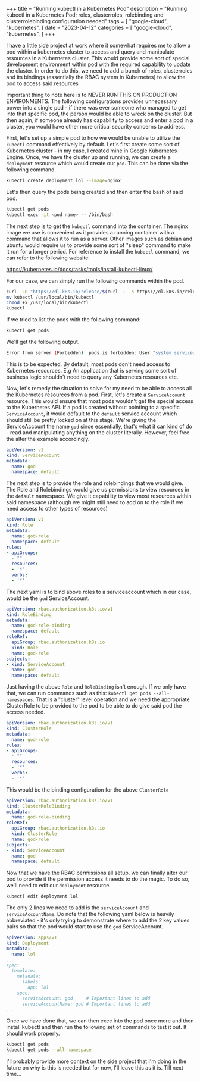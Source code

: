 +++
title = "Running kubectl in a Kubernetes Pod"
description = "Running kubectl in a Kubernetes Pod; roles, clusterroles, rolebinding and clusterrolebinding configuration needed"
tags = [
    "google-cloud",
    "kubernetes",
]
date = "2023-04-12"
categories = [
    "google-cloud",
    "kubernetes",
]
+++

I have a little side project at work where it somewhat requires me to allow a pod within a kubernetes cluster to access and query and manipulate resources in a Kubernetes cluster. This would provide some sort of special development environment within pod with the required capability to update the cluster. In order to do this, we need to add a bunch of roles, clusterroles and its bindings (essentially the RBAC system in Kubernetes) to allow the pod to access said resources

Important thing to note here is to NEVER RUN THIS ON PRODUCTION ENVIRONMENTS. The following configurations provides unnecessary power into a single pod - if there was ever someone who managed to get into that specific pod, the person would be able to wreck on the cluster. But then again, if someone already has capability to access and enter a pod in a cluster, you would have other more critical security concerns to address.

First, let's set up a simple pod to how we would be unable to utilize the `kubectl` command effectively by default. Let's first create some sort of Kubernetes cluster - in my case, I created mine in Google Kubernetes Engine. Once, we have the cluster up and running, we can create a `deployment` resource which would create our `pod`. This can be done via the following command.


```bash
kubectl create deployment lol --image=nginx
```

Let's then query the pods being created and then enter the bash of said pod.

```bash
kubectl get pods
kubectl exec -it <pod name> -- /bin/bash
```

The next step is to get the `kubectl` command into the container. The nginx image we use is convenient as it provides a running container with a command that allows it to run as a server. Other images such as debian and ubuntu would require us to provide some sort of "sleep" command to make it run for a longer period. For reference to install the `kubectl` command, we can refer to the following website:

https://kubernetes.io/docs/tasks/tools/install-kubectl-linux/

For our case, we can simply run the following commands within the pod.

```bash
curl -LO "https://dl.k8s.io/release/$(curl -L -s https://dl.k8s.io/release/stable.txt)/bin/linux/amd64/kubectl"
mv kubectl /usr/local/bin/kubectl
chmod +x /usr/local/bin/kubectl
kubectl
```

If we tried to list the pods with the following command:

```bash
kubectl get pods
```

We'll get the following output.

```bash
Error from server (Forbidden): pods is forbidden: User "system:serviceaccount:default:default" cannot list resource "pods" in API group "" in the namespace "default"
```

This is to be expected. By default, most pods don't need access to Kubernetes resources. E.g An application that is serving some sort of business logic shouldn't need to query any Kubernetes resources etc.

Now, let's remedy the situation to solve for my need to be able to access all the Kubernetes resources from a pod. First, let's create a `ServiceAccount` resource. This would ensure that most pods wouldn't get the special access to the Kubernetes API. If a pod is created without pointing to a specific `ServiceAccount`, it would default to the `default` service account which should still be pretty locked on at this stage. We're giving the ServiceAccount the name `god` since essentially, that's what it can kind of do - read and manipulating anything on the cluster literally. However, feel free the alter the example accordingly.

```yaml
apiVersion: v1
kind: ServiceAccount
metadata:
  name: god
  namespace: default
```

The next step is to provide the role and rolebindings that we would give. The Role and Rolebindings would give us permissions to view resources in the `default` namespace. We give it capability to view most resources within said namespace (although we might still need to add on to the role if we need access to other types of resources)

```yaml
apiVersion: v1
kind: Role
metadata:
  name: god-role
  namespace: default
rules:
- apiGroups:
  - ""
  resources:
  - '*'
  verbs:
  - '*'
```

The next yaml is to bind above roles to a serviceaccount which in our case, would be the `god` ServiceAccount.

```yaml
apiVersion: rbac.authorization.k8s.io/v1
kind: RoleBinding
metadata:
  name: god-role-binding
  namespace: default
roleRef:
  apiGroup: rbac.authorization.k8s.io
  kind: Role
  name: god-role
subjects:
- kind: ServiceAccount
  name: god
  namespace: default
```

Just having the above `Role` and `RoleBinding` isn't enough. If we only have that, we can run commands such as this: `kubectl get pods --all-namespaces`. That is a "cluster" level operation and we need the appropriate ClusterRole to be provided to the pod to be able to do give said pod the access needed.

```yaml
apiVersion: rbac.authorization.k8s.io/v1
kind: ClusterRole
metadata:
  name: god-role
rules:
- apiGroups:
  - ""
  resources:
  - '*'
  verbs:
  - '*'
```

This would be the binding configuration for the above `ClusterRole`


```yaml
apiVersion: rbac.authorization.k8s.io/v1
kind: ClusterRoleBinding
metadata:
  name: god-role-binding
roleRef:
  apiGroup: rbac.authorization.k8s.io
  kind: ClusterRole
  name: god-role
subjects:
- kind: ServiceAccount
  name: god
  namespace: default
```

Now that we have the RBAC permissions all setup, we can finally alter our pod to provide it the permission access it needs to do the magic. To do so, we'll need to edit our `deployment` resource.


```bash
kubectl edit deployment lol
```

The only 2 lines we need to add is the `serviceAccount` and `serviceAccountName`. Do note that the following yaml below is heavily abbreviated - it's only trying to demonstrate where to add the 2 key values pairs so that the pod would start to use the `god` ServiceAccount.


```yaml
apiVersion: apps/v1
kind: Deployment
metadata:
  name: lol
...
spec:
  template:
    metadata:
      labels:
        app: lol
    spec:
      serviceAccount: god     # Important lines to add
      serviceAccountName: god # Important lines to add
...
```

Once we have done that, we can then exec into the pod once more and then install kubectl and then run the following set of commands to test it out. It should work properly.

```bash
kubectl get pods
kubectl get pods --all-namespace
```

I'll probably provide more context on the side project that I'm doing in the future on why is this is needed but for now, I'll leave this as it is. Till next time...
